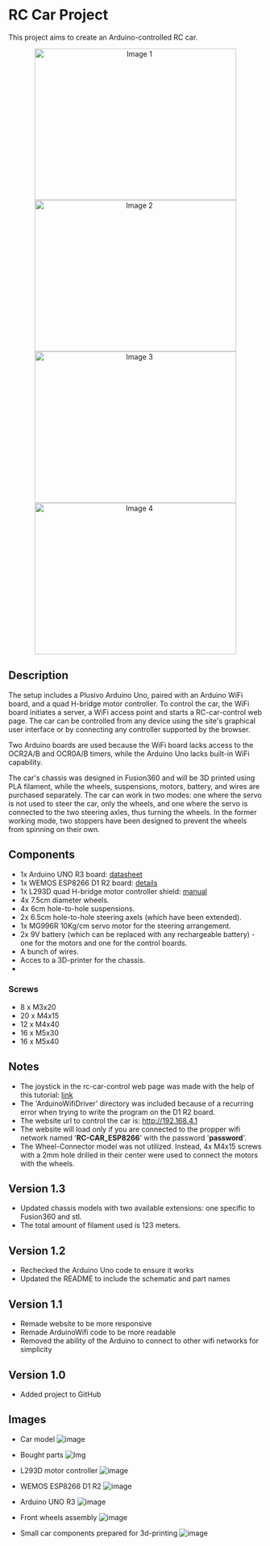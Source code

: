 # RC Car Project

This project aims to create an Arduino-controlled RC car.

<p align="center">
  <img src="https://github.com/AndreiBertescu/RC-car/assets/126001291/d989602e-664d-4bb8-bf9f-a01735db04b3" width="400" height="300" alt="Image 1">
  <img src="https://github.com/AndreiBertescu/RC-car/assets/126001291/b597887e-b9cc-4e5d-bb37-bd1ae5ddd54c" width="400" height="300" alt="Image 2">
  <img src="https://github.com/AndreiBertescu/RC-car/assets/126001291/c48d39e5-de0f-464f-ba90-510cc3caec6a" width="400" height="300" alt="Image 3">
  <img src="https://github.com/AndreiBertescu/RC-car/assets/126001291/d3102435-70fd-461a-8e1a-1cc156964d81" width="400" height="300" alt="Image 4">
</p>

## Description

The setup includes a Plusivo Arduino Uno, paired with an Arduino WiFi board, and a quad H-bridge motor controller. To control the car, the WiFi board initiates a server, a WiFi access point and starts a RC-car-control web page. The car can be controlled from any device using the site's graphical user interface or by connecting any controller supported by the browser.

Two Arduino boards are used because the WiFi board lacks access to the OCR2A/B and OCR0A/B timers, while the Arduino Uno lacks built-in WiFi capability.

The car's chassis was designed in Fusion360 and will be 3D printed using PLA filament, while the wheels, suspensions, motors, battery, and wires are purchased separately. The car can work in two modes: one where the servo is not used to steer the car, only the wheels, and one where the servo is connected to the two steering axles, thus turning the wheels. In the former working mode, two stoppers have been designed to prevent the wheels from spinning on their own.

## Components
- 1x Arduino UNO R3 board: [datasheet](https://docs.arduino.cc/resources/datasheets/A000066-datasheet.pdf)
- 1x WEMOS ESP8266 D1 R2 board: [details](https://wiki.geekworm.com/WEMOS_ESP8266_D1_R2_V2.1)
- 1x L293D quad H-bridge motor controller shield: [manual](https://cdn-learn.adafruit.com/downloads/pdf/adafruit-motor-shield.pdf)
- 4x 7.5cm diameter wheels.
- 4x 6cm hole-to-hole suspensions.
- 2x 6.5cm hole-to-hole steering axels (which have been extended).
- 1x MG996R 10Kg/cm servo motor for the steering arrangement.
- 2x 9V battery (which can be replaced with any rechargeable battery) - one for the motors and one for the control boards.
- A bunch of wires.
- Acces to a 3D-printer for the chassis.
- 
### Screws
- 8 x M3x20
- 20 x M4x15
- 12 x M4x40
- 16 x M5x30
- 16 x M5x40

## Notes
- The joystick in the rc-car-control web page was made with the help of this tutorial: [link](https://www.instructables.com/Making-a-Joystick-With-HTML-pure-JavaScript/)
- The 'ArduinoWifiDriver' directory was included because of a recurring error when trying to write the program on the D1 R2 board.
- The website url to control the car is: http://192.168.4.1
- The website will load only if you are connected to the propper wifi network named '**RC-CAR_ESP8266**' with the password '**password**'.
- The Wheel-Connector model was not utilized. Instead, 4x M4x15 screws with a 2mm hole drilled in their center were used to connect the motors with the wheels.

## Version 1.3
- Updated chassis models with two available extensions: one specific to Fusion360 and stl.
- The total amount of filament used is 123 meters.

## Version 1.2
- Rechecked the Arduino Uno code to ensure it works
- Updated the README to include the schematic and part names

## Version 1.1
- Remade website to be more responsive
- Remade ArduinoWifi code to be more readable
- Removed the ability of the Arduino to connect to other wifi networks for simplicity

## Version 1.0
- Added project to GitHub

## Images
- Car model
![image](https://github.com/AndreiBertescu/RC-car/assets/126001291/6e7a9fec-dae6-4ae7-8f0a-dee15875384b)


- Bought parts
![Img](https://github.com/AndreiBertescu/RC-car/assets/126001291/dbc102bd-0316-42f4-a8c7-17943650daa4)

- L293D motor controller
![image](https://github.com/AndreiBertescu/RC-car/assets/126001291/840d33b0-4b84-4b96-a6c2-4b503885e220)

- WEMOS ESP8266 D1 R2
![image](https://github.com/AndreiBertescu/RC-car/assets/126001291/7cb64203-c317-41ef-842d-d271aaec2f35)

- Arduino UNO R3
![image](https://github.com/AndreiBertescu/RC-car/assets/126001291/827fd8d9-7ad5-4c6d-983e-48532b179a33)

- Front wheels assembly
![image](https://github.com/AndreiBertescu/RC-car/assets/126001291/63b8bf6c-6c23-4376-a6e5-4054f689306f)

- Small car components prepared for 3d-printing
![image](https://github.com/AndreiBertescu/RC-car/assets/126001291/1e3a0aad-15d6-4f66-97d3-aacb0889842f)



